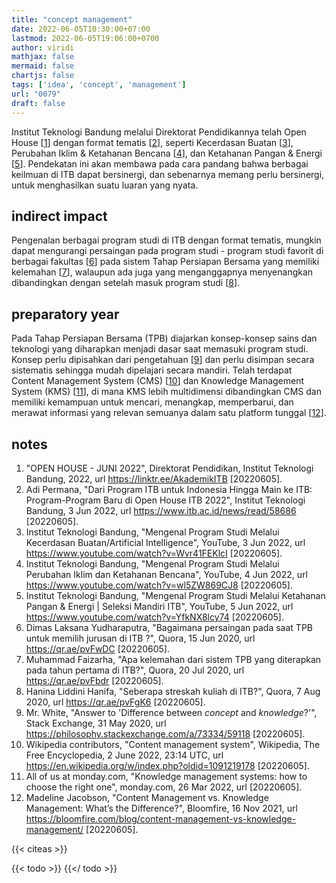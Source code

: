 ```yaml
---
title: "concept management"
date: 2022-06-05T10:30:00+07:00
lastmod: 2022-06-05T19:06:00+0700
author: viridi
mathjax: false
mermaid: false
chartjs: false
tags: ['idea', 'concept', 'management']
url: "0079"
draft: false
---
```

Institut Teknologi Bandung melalui Direktorat Pendidikannya telah Open House [[1](#r01)] dengan format tematis [[2](#r02)], seperti Kecerdasan Buatan [[3](#r03)], Perubahan Iklim & Ketahanan Bencana [[4](#r04)], dan Ketahanan Pangan & Energi [[5](#r05)]. Pendekatan ini akan membawa pada cara pandang bahwa berbagai keilmuan di ITB dapat bersinergi, dan sebenarnya memang perlu bersinergi, untuk menghasilkan suatu luaran yang nyata.


## indirect impact
Pengenalan berbagai program studi di ITB dengan format tematis, mungkin dapat mengurangi persaingan pada program studi - program studi favorit di berbagai fakultas [[6](#r06)] pada sistem Tahap Persiapan Bersama yang memiliki kelemahan [[7](#r07)], walaupun ada juga yang menganggapnya menyenangkan dibandingkan dengan setelah masuk program studi [[8](#r08)].


## preparatory year
Pada Tahap Persiapan Bersama (TPB) diajarkan konsep-konsep sains dan teknologi yang diharapkan menjadi dasar saat memasuki program studi. Konsep perlu dipisahkan dari pengetahuan [[9](#r09)] dan perlu disimpan secara sistematis sehingga mudah dipelajari secara mandiri. Telah terdapat Content Management System (CMS) [[10](#r10)] dan Knowledge Management System (KMS) [[11](#r11)], di mana KMS lebih multidimensi dibandingkan CMS dan memiliki kemampuan untuk mencari, menangkap, memperbarui, dan merawat informasi yang relevan semuanya dalam satu platform tunggal [[12](#r12)].


## notes
1. <a name='r01'></a>"OPEN HOUSE - JUNI 2022", Direktorat Pendidikan, Institut Teknologi Bandung, 2022, url <https://linktr.ee/AkademikITB> [20220605].
2. <a name='r02'></a>Adi Permana, "Dari Program ITB untuk Indonesia Hingga Main ke ITB: Program-Program Baru di Open House ITB 2022", Institut Teknologi Bandung, 3 Jun 2022, url <https://www.itb.ac.id/news/read/58686> [20220605].
3. <a name='r03'></a>Institut Teknologi Bandung, "Mengenal Program Studi Melalui Kecerdasan Buatan/Artificial Intelligence", YouTube, 3 Jun 2022, url <https://www.youtube.com/watch?v=Wvr41FEKlcI> [20220605].
4. <a name='r04'></a>Institut Teknologi Bandung, "Mengenal Program Studi Melalui Perubahan Iklim dan Ketahanan Bencana", YouTube, 4 Jun 2022, url <https://www.youtube.com/watch?v=wl5ZW869CJ8> [20220605].
5. <a name='r05'></a>Institut Teknologi Bandung, "Mengenal Program Studi Melalui Ketahanan Pangan & Energi | Seleksi Mandiri ITB", YouTube, 5 Jun 2022, url <https://www.youtube.com/watch?v=YfkNX8lcy74> [20220605].
6. <a name='r06'></a>Dimas Laksana Yudharaputra, "Bagaimana persaingan pada saat TPB untuk memilih jurusan di ITB ?", Quora, 15 Jun 2020, url <https://qr.ae/pvFwDC> [20220605].
7. <a name='r07'></a>Muhammad Faizarha, "Apa kelemahan dari sistem TPB yang diterapkan pada tahun pertama di ITB?", Quora, 20 Jul 2020, url <https://qr.ae/pvFbdr> [20220605].
8. <a name='r08'></a>Hanina Liddini Hanifa, "Seberapa streskah kuliah di ITB?", Quora, 7 Aug 2020, url <https://qr.ae/pvFgK6> [20220605].
9. <a name='r09'></a>Mr. White, "Answer to 'Difference between *concept* and *knowledge*?'", Stack Exchange, 31 May 2020, url <https://philosophy.stackexchange.com/a/73334/59118> [20220605].
10. <a name='r10'></a>Wikipedia contributors, "Content management system", Wikipedia, The Free Encyclopedia, 2 June 2022, 23:14 UTC, url <https://en.wikipedia.org/w/index.php?oldid=1091219178> [20220605].
11. <a name='r11'></a>All of us at monday.com, "Knowledge management systems: how to choose the right one", monday.com, 26 Mar 2022, url <Knowledge management systems: how to choose the right one> [20220605].
12. <a name='r12'></a>Madeline Jacobson, "Content Management vs. Knowledge Management: What’s the Difference?", Bloomfire, 16 Nov 2021, url <https://bloomfire.com/blog/content-management-vs-knowledge-management/> [20220605].

{{< citeas >}}

{{< todo >}}
{{</ todo >}}